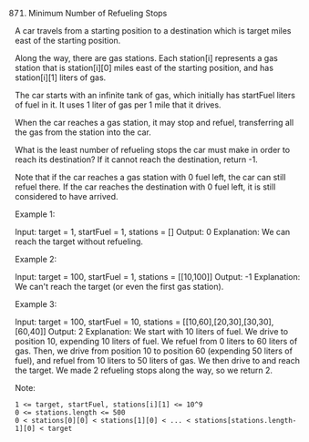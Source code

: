 871. Minimum Number of Refueling Stops

A car travels from a starting position to a destination which is target miles east of the starting position.

Along the way, there are gas stations. Each station[i] represents a gas station that is station[i][0] miles east of the starting position, and has station[i][1] liters of gas.

The car starts with an infinite tank of gas, which initially has startFuel liters of fuel in it. It uses 1 liter of gas per 1 mile that it drives.

When the car reaches a gas station, it may stop and refuel, transferring all the gas from the station into the car.

What is the least number of refueling stops the car must make in order to reach its destination? If it cannot reach the destination, return -1.

Note that if the car reaches a gas station with 0 fuel left, the car can still refuel there. If the car reaches the destination with 0 fuel left, it is still considered to have arrived.

Example 1:

Input: target = 1, startFuel = 1, stations = []
Output: 0
Explanation: We can reach the target without refueling.

Example 2:

Input: target = 100, startFuel = 1, stations = [[10,100]]
Output: -1
Explanation: We can't reach the target (or even the first gas station).

Example 3:

Input: target = 100, startFuel = 10, stations = [[10,60],[20,30],[30,30],[60,40]]
Output: 2
Explanation:
We start with 10 liters of fuel.
We drive to position 10, expending 10 liters of fuel. We refuel from 0 liters to 60 liters of gas.
Then, we drive from position 10 to position 60 (expending 50 liters of fuel),
and refuel from 10 liters to 50 liters of gas. We then drive to and reach the target.
We made 2 refueling stops along the way, so we return 2.

Note:

    1 <= target, startFuel, stations[i][1] <= 10^9
    0 <= stations.length <= 500
    0 < stations[0][0] < stations[1][0] < ... < stations[stations.length-1][0] < target

